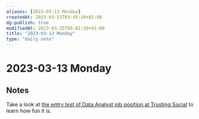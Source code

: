 ```yaml
---
aliases: [2023-03-13 Monday]
createdAt: 2023-03-13T03:45:34+01:00
dg-publish: true
modifiedAt: 2023-03-25T05:02:39+01:00
title: "2023-03-13 Monday"
type: "daily note"
---
```

# 2023-03-13 Monday

## Notes

Take a look at  [the entry test of Data Analyst job position at Trusting Social](../../unsorted/trustingsocial-da-test.md) to learn how fun it is.
